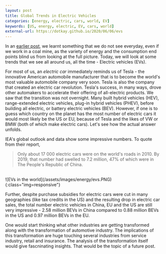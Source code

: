 ```yaml
---
layout: post
title: Global Trends in Electric Vehicles
categories: [energy, electric, cars, world, EV]
keywords: [US, energy, electric, EV, cars, world]
external-url: https://dotkay.github.io/2020/06/06/evs
---
```


In an [earlier post](https://dotkay.github.io/2020/06/01/covid-vs-coal/), we learnt something that we do not see everyday, even if we work in a coal mine, as the variety of energy and the consumption end points blind us from looking at the full picture. Today, we will look at some trends that we see all around us, all the time - Electric vehicles (EVs). 

For most of us, an _electric car_ immediately reminds us of Tesla - the innovative American automobile manufacturer that is to become the world's most valuable automobile company very soon. Tesla is also the company that created an electric car revolution. Tesla's success, in many ways, drove other automakers to accelerate their offering of all-electric products. We saw that the transition was not overnight. Many built hybrid vehicles (HEV), range-extended electric vehicles, plug-in hybrid vehicles (PHEV), before building all electric, or battery electric vehicles (BEV). However, if one is to guess which country on the planet has the most number of electric cars it would most likely be the US or EU, because of Tesla and the likes of VW or BMW (both of which make electric cars). Let's see how the actual answer unfolds.

IEA's global outlook and data show some impressive numbers. To quote from their report,

> Only about 17 000 electric cars were on the world's roads in 2010. By 2019, that number had swelled to 7.2 million, 47% of which were in The People's Republic of China.

<br>
<div class="img_container">
![EVs in the world](/assets/images/energy/evs.PNG){:class="img=responsive"}
</div>

Further, despite purchase subsidies for electric cars were cut in many geographies (like tax credits in the US) and the resulting drop in electric car sales, the total number electric vehicles in China, EU and the US are still very impressive - 2.58 million BEVs in China compared to 0.88 million BEVs in the US and 0.97 million BEVs in the EU. 

One would start thinking what other industries are getting transformed along with the transformation of automotive industry. The implications of this transformation are huge touching several industries from service industry, retail and insurance. The analysis of the transformation itself would give fascninating insights. That would be the topic of a future post.